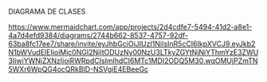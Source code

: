 DIAGRAMA DE CLASES 

https://www.mermaidchart.com/app/projects/2d4cdfe7-5494-41d2-a8e1-4a7d4efd9384/diagrams/2744b662-8537-4757-92df-63ba8fc17ee7/share/invite/eyJhbGciOiJIUzI1NiIsInR5cCI6IkpXVCJ9.eyJkb2N1bWVudElEIjoiMjc0NGI2NjItODUzNy00NzU3LTkyZGYtNjNiYThmYzE3ZWU3IiwiYWNjZXNzIjoiRWRpdCIsImlhdCI6MTc1MDI2ODQ5M30.wqOMUjPZmTN5WXr6WpQG4ocQRkBlD-NSVgiE4EBeeGc
